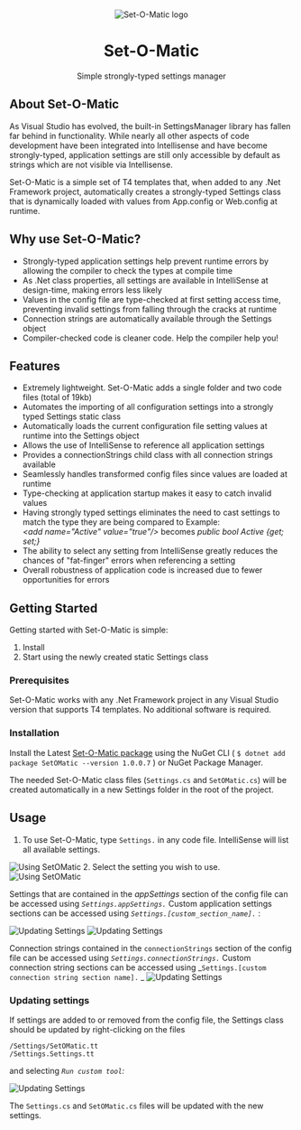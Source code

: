 
<a id="readme-top"></a>
<!-- PROJECT SHIELDS -->
<!-- PROJECT LOGO -->

<br />
<div align="center">
  <img src="images/SetOMatic.png" alt="Set-O-Matic logo">
  <h1 align="center">Set-O-Matic</h1>

  <p align="center">
    Simple strongly-typed settings manager
  </p>
</div>


<!-- ABOUT THE PROJECT -->
## About Set-O-Matic

As Visual Studio has evolved, the built-in SettingsManager library has fallen far behind in functionality. While nearly all other aspects of code development have been integrated into Intellisense and have become strongly-typed, application settings are still only accessible by default as strings which are not visible via Intellisense. 

Set-O-Matic is a simple set of T4 templates that, when added to any .Net Framework project, automatically creates a strongly-typed Settings class that is dynamically loaded with values from App.config or Web.config at runtime. 

## Why use Set-O-Matic?
* Strongly-typed application settings help prevent runtime errors by allowing the compiler to check the types at compile time
* As .Net class properties, all settings are available in IntelliSense at design-time, making errors less likely
* Values in the config file are type-checked at first setting access time, preventing invalid settings from falling through the cracks at runtime
* Connection strings are automatically available through the Settings object
* Compiler-checked code is cleaner code. Help the compiler help you!

## Features
* Extremely lightweight. Set-O-Matic adds a single folder and two code files (total of 19kb)
* Automates the importing of all configuration settings into a strongly typed Settings static class
* Automatically loads the current configuration file setting values at runtime into the Settings object
* Allows the use of IntelliSense to reference all application settings
* Provides a connectionStrings child class with all connection strings available
* Seamlessly handles transformed config files since values are loaded at runtime
* Type-checking at application startup makes it easy to catch invalid values
* Having strongly typed settings eliminates the need to cast settings to match the type they are being compared to 
Example:    
 _\<add name="Active" value="true"\/\>_ becomes _public bool Active {get; set;}_ 
* The ability to select any setting from IntelliSense greatly reduces the chances of "fat-finger" errors when referencing a setting
* Overall robustness of application code is increased due to fewer opportunities for errors 

<!-- GETTING STARTED -->
## Getting Started

Getting started with Set-O-Matic is simple:
1.  Install
2. Start using the newly created static Settings class

### Prerequisites

Set-O-Matic works with any .Net Framework project in any Visual Studio version that supports T4 templates. No additional software is required. 

### Installation

Install the Latest [Set-O-Matic package](https://www.nuget.org/packages/SetOMatic/) using the NuGet CLI ( `$ dotnet add package SetOMatic --version 1.0.0.7` ) or NuGet Package Manager. 

The needed Set-O-Matic class files (`Settings.cs` and `SetOMatic.cs`) will be created automatically in a new Settings folder in the root of the project. 

<!-- USAGE EXAMPLES -->
## Usage

1. To use Set-O-Matic, type `Settings.` in any code file. IntelliSense will list all available settings.
<img src="images/appSettings.png" alt="Using SetOMatic">
2. Select the setting you wish to use.
<img src="images/appSetting2.png" alt="Using SetOMatic">
  
Settings that are contained in the *appSettings* section of the config file can be accessed using _`Settings.appSettings.`_
Custom application settings sections can be accessed using _`Settings.[custom_section_name].`_ :

  <img src="images/CustomSectionConfig.png" alt="Updating Settings">
  <img src="images/CustomSection.png" alt="Updating Settings">

Connection strings contained in the `connectionStrings` section of the config file can be accessed using _`Settings.connectionStrings.`_
Custom connection string sections can be accessed using _`Settings.[custom connection string section name].` _
  <img src="images/connectionString.png" alt="Updating Settings">
  
### Updating settings
If settings are added to or removed from the config file, the Settings class should be updated by right-clicking on the files 

`/Settings/SetOMatic.tt`  
`/Settings.Settings.tt` 

and selecting _`Run custom tool`:_

<img src="images/RunCustomTool.png" alt="Updating Settings">

The `Settings.cs` and `SetOMatic.cs` files will be updated with the new settings.


